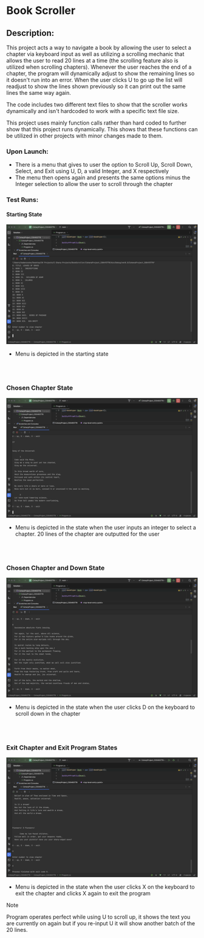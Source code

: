 # Book Scroller
## Description:

This project acts a way to navigate a book by allowing the user to select a chapter via keyboard input as well as utilizing a scrolling mechanic that allows the user to read 20 lines at a time (the scrolling feature also is utilized when scrolling chapters). Whenever the user reaches the end of a chapter, the program will dynamically adjust to show the remaining lines so it doesn't run into an error. When the user clicks U to go up the list will readjust to show the lines shown previously so it can print out the same lines the same way again.

The code includes two different text files to show that the scroller works dynamically and isn't hardcoded to work with a specific text file size.

This project uses mainly function calls rather than hard coded to further show that this project runs dynamically. This shows that these functions can be utilized in other projects with minor changes made to them.

### Upon Launch:
- There is a menu that gives to user the option to Scroll Up, Scroll Down, Select, and Exit using U, D, a valid Integer, and X respectively
- The menu then opens again and presents the same options minus the Integer selection to allow the user to scroll through the chapter

### Test Runs:
#### Starting State
![Menu is depicted in the starting state](RunScreenshots/RUN1.png)
  - Menu is depicted in the starting state
<br>
<br>
  

### Chosen Chapter State
![Menu is depicted in the state when the user inputs an integer to select a chapter. 20 lines of the chapter are outputted for the user](RunScreenshots/RUN2.png)
  - Menu is depicted in the state when the user inputs an integer to select a chapter. 20 lines of the chapter are outputted for the user
<br>
<br>

### Chosen Chapter and Down State
![Menu is depicted in the state when the user clicks D on the keyboard to scroll down in the chapter](RunScreenshots/RUN3.png)
  - Menu is depicted in the state when the user clicks D on the keyboard to scroll down in the chapter
<br>
<br>


### Exit Chapter and Exit Program States
![Menu is depicted in the state when the user clicks X on the keyboard to exit the chapter and clicks X again to exit the program](RunScreenshots/RUN4.png)
  - Menu is depicted in the state when the user clicks X on the keyboard to exit the chapter and clicks X again to exit the program

> [!NOTE]
> Program operates perfect while using U to scroll up, it shows the text you are currently on again but if you re-input U it will show another batch of the 20 lines.


